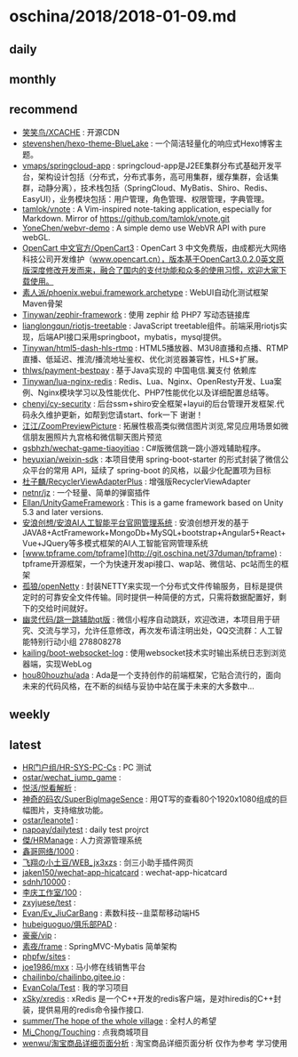 # oschina/2018/2018-01-09.md



## daily



## monthly



## recommend

- [笑笑鸟/XCACHE](http://git.oschina.net/hansoul/XCACHE) : 开源CDN
- [stevenshen/hexo-theme-BlueLake](http://git.oschina.net/stevenshen/hexo-theme-BlueLake) : 一个简洁轻量化的响应式Hexo博客主题。
- [vmaps/springcloud-app](http://git.oschina.net/vmaps/springcloud-app) : springcloud-app是J2EE集群分布式基础开发平台，架构设计包括（分布式，分布式事务，高可用集群，缓存集群，会话集群，动静分离），技术栈包括（SpringCloud、MyBatis、Shiro、Redis、EasyUI），业务模块包括：用户管理，角色管理、权限管理，字典管理。
- [tamlok/vnote](http://git.oschina.net/tamlok/vnote) : A Vim-inspired note-taking application, especially for Markdown. Mirror of https://github.com/tamlok/vnote.git
- [YoneChen/webvr-demo](http://git.oschina.net/YorkChan/webvr-demo) : A simple demo use WebVR API with pure webGL.
- [OpenCart 中文官方/OpenCart3](http://git.oschina.net/opencartcn/OpenCart3) : OpenCart 3 中文免费版，由成都光大网络科技公司开发维护（www.opencart.cn），版本基于OpenCart3.0.2.0英文原版深度修改开发而来，融合了国内的支付功能和众多的使用习惯，欢迎大家下载使用。
- [素人派/phoenix.webui.framework.archetype](http://git.oschina.net/arch2surenpi/phoenix.webui.framework.archetype) : WebUI自动化测试框架Maven骨架
- [Tinywan/zephir-framework](http://git.oschina.net/Tinywan/zephir-framework) : 使用 zephir 给 PHP7 写动态链接库
- [lianglongqun/riotjs-treetable](http://git.oschina.net/jscode/riotjs-treetable) : JavaScript treetable组件。前端采用riotjs实现，后端API接口采用springboot，mybatis，mysql提供。
- [Tinywan/html5-dash-hls-rtmp](http://git.oschina.net/Tinywan/html5-dash-hls-rtmp) : HTML5播放器、M3U8直播和点播、RTMP直播、低延迟、推流/播流地址鉴权、优化浏览器兼容性，HLS+扩展。
- [thlws/payment-bestpay](http://git.oschina.net/thlws/payment-bestpay) : 基于Java实现的 中国电信.翼支付 依赖库
- [Tinywan/lua-nginx-redis](http://git.oschina.net/Tinywan/lua-nginx-redis) : Redis、Lua、Nginx、OpenResty开发、Lua案例、Nginx模块学习以及性能优化、PHP7性能优化以及详细配置总结等。
- [chenyi/cy-security](http://git.oschina.net/leiyuxi/cy-security) : 后台ssm+shiro安全框架+layui的后台管理开发框架.代码永久维护更新，如帮到您请start、fork一下 谢谢！
- [江江/ZoomPreviewPicture](http://git.oschina.net/yangchaojiang0515/ZoomPreviewPicture) : 拓展性极高类似微信图片浏览,常见应用场景如微信朋友圈照片九宫格和微信聊天图片预览
- [gsbhzh/wechat-game-tiaoyitiao](http://git.oschina.net/gsbhz/wechat-game-tiaoyitiao) : C#版微信跳一跳小游戏辅助程序。
- [heyuxian/weixin-sdk](http://git.oschina.net/black-c/weixin-sdk) : 本项目使用 spring-boot-starter 的形式封装了微信公众平台的常用 API，延续了 spring-boot 的风格，以最少化配置项为目标
- [杜子麟/RecyclerViewAdapterPlus](http://git.oschina.net/duzilin/RecyclerViewAdapterPlus) : 增强版RecyclerViewAdapter
- [netnr/jz](http://git.oschina.net/netnr/jz) : 一个轻量、简单的弹窗插件
- [Ellan/UnityGameFramework](http://git.oschina.net/jiangyin/UnityGameFramework) : This is a game framework based on Unity 5.3 and later versions.
- [安浪创想/安浪AI人工智能平台官网管理系统](http://git.oschina.net/jiankian/AI-OpenAPI-CMS) : 安浪创想开发的基于JAVA8+ActFramework+MongoDb+MySQL+bootstrap+Angular5+React+Vue+JQuery等多模式框架的AI人工智能官网管理系统
- [www.tpframe.com/tpframe](http://git.oschina.net/37duman/tpframe) : tpframe开源框架，一个为快速开发api接口、wap站、微信站、pc站而生的框架
- [孤狼/openNetty](http://git.oschina.net/ironzheng/openNetty) : 封装NETTY来实现一个分布式文件传输服务，目标是提供定时的可靠安全文件传输。同时提供一种简便的方式，只需将数据配置好，剩下的交给时间就好。
- [幽灵代码/跳一跳辅助qt版](http://git.oschina.net/ghostcode/TiaoYiTiaoFuZhuqtBan) : 微信小程序自动跳跃，欢迎改进，本项目用于研究、交流与学习，允许任意修改，再次发布请注明出处，QQ交流群：人工智能特别行动小组 278808278
- [kailing/boot-websocket-log](http://git.oschina.net/kailing/boot-websocket-log) : 使用websocket技术实时输出系统日志到浏览器端，实现WebLog
- [hou80houzhu/ada](http://git.oschina.net/hou80houzhu/ada) : Ada是一个支持创作的前端框架，它贴合流行的，面向未来的代码风格，在不断的纠结与妥协中站在属于未来的大多数中...


## weekly



## latest

- [HR门户组/HR-SYS-PC-Cs](http://git.oschina.net/huayunsofthr/HR-SYS-PC-Cs) : PC 测试
- [ostar/wechat_jump_game](http://git.oschina.net/ostar/wechat_jump_game) : 
- [悦活/悦看解析](http://git.oschina.net/yuehuo/YueKanJieXi) : 
- [神奇的码农/SuperBigImageSence](http://git.oschina.net/lookfuyao/SuperBigImageSence) : 用QT写的查看80个1920x1080组成的巨幅图片，支持缩放功能。
- [ostar/leanote1](http://git.oschina.net/ostar/leanote1) : 
- [napoay/dailytest](http://git.oschina.net/napoay/dailytest) : daily test projrct
- [傑/HRManage](http://git.oschina.net/lkj928978530/HRManage) : 人力资源管理系统
- [鑫哥网络/1000](http://git.oschina.net/XinGeWangLuo/1000) : 
- [飞翔の小土豆/WEB_jx3xzs](http://git.oschina.net/flypotato/WEB_jx3xzs) : 剑三小助手插件网页
- [jaken150/wechat-app-hicatcard](http://git.oschina.net/jaken150/wechat-app-hicatcard) : wechat-app-hicatcard
- [sdnh/10000](http://git.oschina.net/sdnh/10000) : 
- [李庆工作室/100](http://git.oschina.net/liqing8023/100) : 
- [zxyjuese/test](http://git.oschina.net/zxyjuese/test) : 
- [Evan/Ev_JiuCarBang](http://git.oschina.net/boaosady/Ev_JiuCarBang) : 素数科技--韭菜帮移动端H5
- [hubeiguoguo/俱乐部PAD](http://git.oschina.net/hubeiguoguo/clubPad) : 
- [豪豪/vip](http://git.oschina.net/yy6688/vip) : 
- [素夜/frame](http://git.oschina.net/suyeer/frame) : SpringMVC-Mybatis 简单架构
- [phpfw/sites](http://git.oschina.net/phpfw/sites) : 
- [joe1986/mxx](http://git.oschina.net/Joe1986/mxx) : 马小修在线销售平台
- [chailinbo/chailinbo.gitee.io](http://git.oschina.net/chailinbo/chailinbo.gitee.io) : 
- [EvanCola/Test](http://git.oschina.net/evancola/Test) : 我的学习项目
- [xSky/xredis](http://git.oschina.net/0xsky/xredis) : xRedis 是一个C++开发的redis客户端，是对hiredis的C++封装，提供易用的redis命令操作接口.
- [summer/The hope of the whole village](http://git.oschina.net/ZK350746702/The-hope-of-the-whole-village) : 全村人的希望
- [Mi_Chong/Touching](http://git.oschina.net/mi_chong/Touching) : 点我商城项目
- [wenwu/淘宝商品详细页面分析](http://git.oschina.net/wenwugit/TaoBaoShangPinXiangXiYeMianFenXi) : 淘宝商品详细页面分析 仅作为参考 学习使用